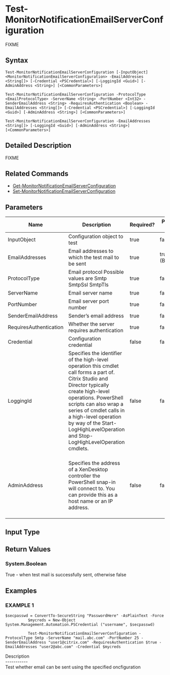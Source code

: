 ﻿# Test-MonitorNotificationEmailServerConfiguration

   FIXME

## Syntax
```
Test-MonitorNotificationEmailServerConfiguration [-InputObject] <MonitorNotificationEmailServerConfiguration> -EmailAddresses <String[]> [-Credential <PSCredential>] [-LoggingId <Guid>] [-AdminAddress <String>] [<CommonParameters>]

Test-MonitorNotificationEmailServerConfiguration -ProtocolType <EmailProtocolType> -ServerName <String> -PortNumber <Int32> -SenderEmailAddress <String> -RequiresAuthentication <Boolean> -EmailAddresses <String[]> [-Credential <PSCredential>] [-LoggingId <Guid>] [-AdminAddress <String>] [<CommonParameters>]

Test-MonitorNotificationEmailServerConfiguration -EmailAddresses <String[]> [-LoggingId <Guid>] [-AdminAddress <String>] [<CommonParameters>]
```

## Detailed Description
   FIXME

## Related Commands
  * [Get-MonitorNotificationEmailServerConfiguration](Get-MonitorNotificationEmailServerConfiguration/)
  * [Set-MonitorNotificationEmailServerConfiguration](Set-MonitorNotificationEmailServerConfiguration/)
## Parameters

| Name   | Description | Required? | Pipeline Input | Default Value |
| --- | --- | --- | --- | --- |
| InputObject | Configuration object to test | true | false |  |
| EmailAddresses | Email addresses to which the test mail to be sent | true | true (ByValue) |  |
| ProtocolType | Email protocol Possible values are Smtp SmtpSsl SmtpTls | true | false |  |
| ServerName | Email server name | true | false |  |
| PortNumber | Email server port number | true | false |  |
| SenderEmailAddress | Sender’s email address | true | false |  |
| RequiresAuthentication | Whether the server requires authentication | true | false |  |
| Credential | Configuration credential | false | false |  |
| LoggingId | Specifies the identifier of the high-level operation this cmdlet call forms a part of. Citrix Studio and Director typically create high-level operations. PowerShell scripts can also wrap a series of cmdlet calls in a high-level operation by way of the Start-LogHighLevelOperation and Stop-LogHighLevelOperation cmdlets. | false | false |  |
| AdminAddress | Specifies the address of a XenDesktop controller the PowerShell snap-in will connect to. You can provide this as a host name or an IP address. | false | false | Localhost. Once a value is provided by any cmdlet, this value becomes the default. |

## Input Type
### 
   
## Return Values
### System.Boolean
   True - when test mail is successfully sent, otherwise false
## Examples

### EXAMPLE 1
```
$secpasswd = ConvertTo-SecureString "PasswordHere" -AsPlainText -Force
          $mycreds = New-Object System.Management.Automation.PSCredential ("username", $secpasswd)

          Test-MonitorNotificationEmailServerConfiguration -ProtocolType Smtp -ServerName "mail.abc.com" -PortNumber 25 -SenderEmailAddress "user1@citrix.com" -RequiresAuthentication $true -EmailAddresses "user2@abc.com" -Credential $mycreds
```
   Description<br>-----------<br>Test whether email can be sent using the specified oncfiguration
